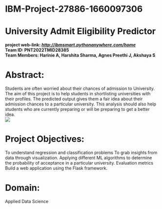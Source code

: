 # IBM-Project-27886-1660097306
# University Admit Eligibility Predictor
<b> project web-link: <i>http://ibmsmart.pythonanywhere.com/home</i><br></b>
<b> Team ID: PNT2022TMID28385 </b><br>
<b> Team Members: Harinie A, Harshita Sharma, Agnes Preethi J, Akshaya S </b>
# Abstract:
Students are often worried about their chances of admission to University. The aim of this project is to help students in shortlisting universities with their profiles. The predicted output gives them a fair idea about their admission chances to a particular university. This analysis should also help students who are currently preparing or will be preparing to get a better idea. <br>
  <img src=https://jpinfotech.org/wp-content/uploads/2022/03/JPJA2105-College-Admission-Predictor-600x306.jpg>
# Project Objectives:
To understand regression and classification problems To grab insights from data through visualization. Applying different ML algorithms to determine the probability of acceptance in a particular university. Evaluation metrics Build a web application using the Flask framework.
# Domain:
Applied Data Science
